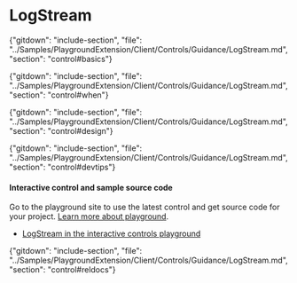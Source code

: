﻿# LogStream

{"gitdown": "include-section", "file": "../Samples/PlaygroundExtension/Client/Controls/Guidance/LogStream.md", "section": "control#basics"}

<!-- TODO get an IMAGE to embed here -->

<!-- TODO get an SAMPLE CODE to embed here -->

{"gitdown": "include-section", "file": "../Samples/PlaygroundExtension/Client/Controls/Guidance/LogStream.md", "section": "control#when"}

{"gitdown": "include-section", "file": "../Samples/PlaygroundExtension/Client/Controls/Guidance/LogStream.md", "section": "control#design"}

{"gitdown": "include-section", "file": "../Samples/PlaygroundExtension/Client/Controls/Guidance/LogStream.md", "section": "control#devtips"}

#### Interactive control and sample source code
Go to the playground site to use the latest control and get source code for your project.  [Learn more about playground](./top-extensions-controls-playground.md).

*  <a href="https://ms.portal.azure.com/?Microsoft_Azure_Playground=true#blade/Microsoft_Azure_Playground/ControlsIndexBlade/LogStream_create_Playground" target="_blank">LogStream in the interactive controls playground</a>

 


{"gitdown": "include-section", "file": "../Samples/PlaygroundExtension/Client/Controls/Guidance/LogStream.md", "section": "control#reldocs"}
